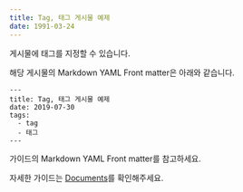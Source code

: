 ```yaml
---
title: Tag, 태그 게시물 예제
date: 1991-03-24
---
```


게시물에 태그를 지정할 수 있습니다.

해당 게시물의 Markdown YAML Front matter은 아래와 같습니다.

```
---
title: Tag, 태그 게시물 예제
date: 2019-07-30
tags:
  - tag
  - 태그
---
```

가이드의 Markdown YAML Front matter를 참고하세요.

자세한 가이드는 [Documents](<https://github.com/junhobaik/junhobaik.github.io/wiki/Document-(Borderless)>)를 확인해주세요.
